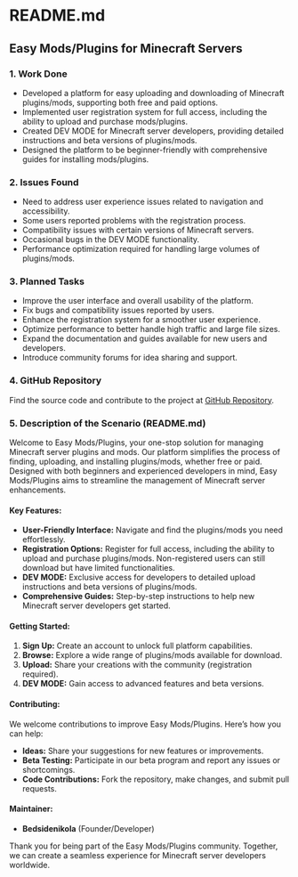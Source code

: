 # README.md

## Easy Mods/Plugins for Minecraft Servers

### 1. Work Done
- Developed a platform for easy uploading and downloading of Minecraft plugins/mods, supporting both free and paid options.
- Implemented user registration system for full access, including the ability to upload and purchase mods/plugins.
- Created DEV MODE for Minecraft server developers, providing detailed instructions and beta versions of plugins/mods.
- Designed the platform to be beginner-friendly with comprehensive guides for installing mods/plugins.

### 2. Issues Found
- Need to address user experience issues related to navigation and accessibility.
- Some users reported problems with the registration process.
- Compatibility issues with certain versions of Minecraft servers.
- Occasional bugs in the DEV MODE functionality.
- Performance optimization required for handling large volumes of plugins/mods.

### 3. Planned Tasks
- Improve the user interface and overall usability of the platform.
- Fix bugs and compatibility issues reported by users.
- Enhance the registration system for a smoother user experience.
- Optimize performance to better handle high traffic and large file sizes.
- Expand the documentation and guides available for new users and developers.
- Introduce community forums for idea sharing and support.

### 4. GitHub Repository
Find the source code and contribute to the project at [GitHub Repository](https://github.com/your-repository-url).

### 5. Description of the Scenario (README.md)

Welcome to Easy Mods/Plugins, your one-stop solution for managing Minecraft server plugins and mods. Our platform simplifies the process of finding, uploading, and installing plugins/mods, whether free or paid. Designed with both beginners and experienced developers in mind, Easy Mods/Plugins aims to streamline the management of Minecraft server enhancements.

#### Key Features:
- **User-Friendly Interface:** Navigate and find the plugins/mods you need effortlessly.
- **Registration Options:** Register for full access, including the ability to upload and purchase plugins/mods. Non-registered users can still download but have limited functionalities.
- **DEV MODE:** Exclusive access for developers to detailed upload instructions and beta versions of plugins/mods.
- **Comprehensive Guides:** Step-by-step instructions to help new Minecraft server developers get started.

#### Getting Started:
1. **Sign Up:** Create an account to unlock full platform capabilities.
2. **Browse:** Explore a wide range of plugins/mods available for download.
3. **Upload:** Share your creations with the community (registration required).
4. **DEV MODE:** Gain access to advanced features and beta versions.

#### Contributing:
We welcome contributions to improve Easy Mods/Plugins. Here’s how you can help:
- **Ideas:** Share your suggestions for new features or improvements.
- **Beta Testing:** Participate in our beta program and report any issues or shortcomings.
- **Code Contributions:** Fork the repository, make changes, and submit pull requests.

#### Maintainer:
- **Bedsidenikola** (Founder/Developer)

Thank you for being part of the Easy Mods/Plugins community. Together, we can create a seamless experience for Minecraft server developers worldwide.

